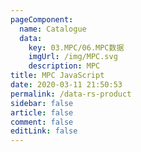 ```yaml
---
pageComponent: 
  name: Catalogue
  data: 
    key: 03.MPC/06.MPC数据
    imgUrl: /img/MPC.svg
    description: MPC
title: MPC JavaScript
date: 2020-03-11 21:50:53
permalink: /data-rs-product
sidebar: false
article: false
comment: false
editLink: false
---
```


